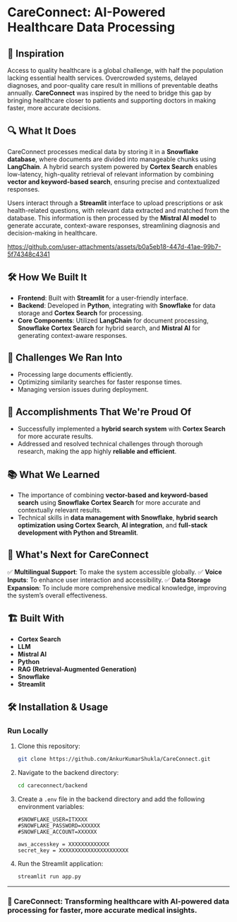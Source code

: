 # CareConnect: AI-Powered Healthcare Data Processing

## 🏥 Inspiration
Access to quality healthcare is a global challenge, with half the population lacking essential health services. Overcrowded systems, delayed diagnoses, and poor-quality care result in millions of preventable deaths annually. **CareConnect** was inspired by the need to bridge this gap by bringing healthcare closer to patients and supporting doctors in making faster, more accurate decisions.

## 🔍 What It Does
CareConnect processes medical data by storing it in a **Snowflake database**, where documents are divided into manageable chunks using **LangChain**. A hybrid search system powered by **Cortex Search** enables low-latency, high-quality retrieval of relevant information by combining **vector and keyword-based search**, ensuring precise and contextualized responses.

Users interact through a **Streamlit** interface to upload prescriptions or ask health-related questions, with relevant data extracted and matched from the database. This information is then processed by the **Mistral AI model** to generate accurate, context-aware responses, streamlining diagnosis and decision-making in healthcare.



https://github.com/user-attachments/assets/b0a5eb18-447d-41ae-99b7-5f74348c4341




## 🛠 How We Built It
- **Frontend**: Built with **Streamlit** for a user-friendly interface.
- **Backend**: Developed in **Python**, integrating with **Snowflake** for data storage and **Cortex Search** for processing.
- **Core Components**: Utilized **LangChain** for document processing, **Snowflake Cortex Search** for hybrid search, and **Mistral AI** for generating context-aware responses.

## 🚧 Challenges We Ran Into
- Processing large documents efficiently.
- Optimizing similarity searches for faster response times.
- Managing version issues during deployment.

## 🎉 Accomplishments That We're Proud Of
- Successfully implemented a **hybrid search system** with **Cortex Search** for more accurate results.
- Addressed and resolved technical challenges through thorough research, making the app highly **reliable and efficient**.

## 📚 What We Learned
- The importance of combining **vector-based and keyword-based search** using **Snowflake Cortex Search** for more accurate and contextually relevant results.
- Technical skills in **data management with Snowflake**, **hybrid search optimization using Cortex Search**, **AI integration**, and **full-stack development with Python and Streamlit**.

## 🚀 What's Next for CareConnect
✅ **Multilingual Support**: To make the system accessible globally.
✅ **Voice Inputs**: To enhance user interaction and accessibility.
✅ **Data Storage Expansion**: To include more comprehensive medical knowledge, improving the system’s overall effectiveness.

## 🏗 Built With
- **Cortex Search**
- **LLM**
- **Mistral AI**
- **Python**
- **RAG (Retrieval-Augmented Generation)**
- **Snowflake**
- **Streamlit**

## 🛠 Installation & Usage

### Run Locally

1. Clone this repository:
   ```bash
   git clone https://github.com/AnkurKumarShukla/CareConnect.git
   ```

2. Navigate to the backend directory:
   ```bash
   cd careconnect/backend
   ```

3. Create a `.env` file in the backend directory and add the following environment variables:
   ```
   #SNOWFLAKE_USER=ITXXXX
   #SNOWFLAKE_PASSWORD=XXXXXX
   #SNOWFLAKE_ACCOUNT=XXXXXX
   
   aws_accesskey = XXXXXXXXXXXXX
   secret_key = XXXXXXXXXXXXXXXXXXXXXX
   ```

4. Run the Streamlit application:
   ```bash
   streamlit run app.py
   ```

---

### 📌 CareConnect: Transforming healthcare with AI-powered data processing for faster, more accurate medical insights.
